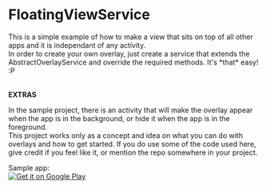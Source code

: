 # FloatingViewService
<p>This is a simple example of how to make a view that sits on top of all other apps and it is independant of any activity.<br/>
In order to create your own overlay, just create a service that extends the AbstractOverlayService and override the required methods. It's *that* easy! :P</p>

<br/><b>EXTRAS</b>
<p>In the sample project, there is an activity that will make the overlay appear when the app is in the background, or hide it when the app is in the foreground.
<br/>
This project works only as a concept and idea on what you can do with overlays and how to get started. If you do use some of the code used here, give credit if you feel like it, or mention the repo somewhere in your project.</p>


<p>Sample app:<br/>
<a href="https://play.google.com/store/apps/details?id=com.alexstyl.floatingviewservice">
  <img alt="Get it on Google Play"
       src="https://developer.android.com/images/brand/en_generic_rgb_wo_60.png" />
</a></p>
